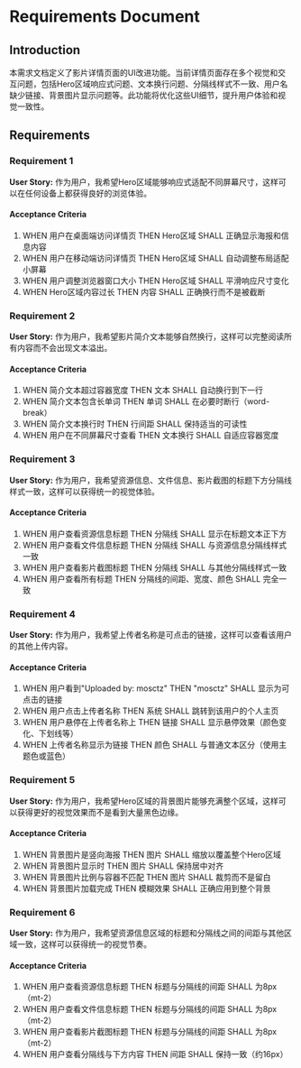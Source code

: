 # Requirements Document

## Introduction

本需求文档定义了影片详情页面的UI改进功能。当前详情页面存在多个视觉和交互问题，包括Hero区域响应式问题、文本换行问题、分隔线样式不一致、用户名缺少链接、背景图片显示问题等。此功能将优化这些UI细节，提升用户体验和视觉一致性。

## Requirements

### Requirement 1

**User Story:** 作为用户，我希望Hero区域能够响应式适配不同屏幕尺寸，这样可以在任何设备上都获得良好的浏览体验。

#### Acceptance Criteria

1. WHEN 用户在桌面端访问详情页 THEN Hero区域 SHALL 正确显示海报和信息内容
2. WHEN 用户在移动端访问详情页 THEN Hero区域 SHALL 自动调整布局适配小屏幕
3. WHEN 用户调整浏览器窗口大小 THEN Hero区域 SHALL 平滑响应尺寸变化
4. WHEN Hero区域内容过长 THEN 内容 SHALL 正确换行而不是被截断

### Requirement 2

**User Story:** 作为用户，我希望影片简介文本能够自然换行，这样可以完整阅读所有内容而不会出现文本溢出。

#### Acceptance Criteria

1. WHEN 简介文本超过容器宽度 THEN 文本 SHALL 自动换行到下一行
2. WHEN 简介文本包含长单词 THEN 单词 SHALL 在必要时断行（word-break）
3. WHEN 简介文本换行时 THEN 行间距 SHALL 保持适当的可读性
4. WHEN 用户在不同屏幕尺寸查看 THEN 文本换行 SHALL 自适应容器宽度

### Requirement 3

**User Story:** 作为用户，我希望资源信息、文件信息、影片截图的标题下方分隔线样式一致，这样可以获得统一的视觉体验。

#### Acceptance Criteria

1. WHEN 用户查看资源信息标题 THEN 分隔线 SHALL 显示在标题文本正下方
2. WHEN 用户查看文件信息标题 THEN 分隔线 SHALL 与资源信息分隔线样式一致
3. WHEN 用户查看影片截图标题 THEN 分隔线 SHALL 与其他分隔线样式一致
4. WHEN 用户查看所有标题 THEN 分隔线的间距、宽度、颜色 SHALL 完全一致

### Requirement 4

**User Story:** 作为用户，我希望上传者名称是可点击的链接，这样可以查看该用户的其他上传内容。

#### Acceptance Criteria

1. WHEN 用户看到"Uploaded by: mosctz" THEN "mosctz" SHALL 显示为可点击的链接
2. WHEN 用户点击上传者名称 THEN 系统 SHALL 跳转到该用户的个人主页
3. WHEN 用户悬停在上传者名称上 THEN 链接 SHALL 显示悬停效果（颜色变化、下划线等）
4. WHEN 上传者名称显示为链接 THEN 颜色 SHALL 与普通文本区分（使用主题色或蓝色）

### Requirement 5

**User Story:** 作为用户，我希望Hero区域的背景图片能够充满整个区域，这样可以获得更好的视觉效果而不是看到大量黑色边缘。

#### Acceptance Criteria

1. WHEN 背景图片是竖向海报 THEN 图片 SHALL 缩放以覆盖整个Hero区域
2. WHEN 背景图片显示时 THEN 图片 SHALL 保持居中对齐
3. WHEN 背景图片比例与容器不匹配 THEN 图片 SHALL 裁剪而不是留白
4. WHEN 背景图片加载完成 THEN 模糊效果 SHALL 正确应用到整个背景

### Requirement 6

**User Story:** 作为用户，我希望资源信息区域的标题和分隔线之间的间距与其他区域一致，这样可以获得统一的视觉节奏。

#### Acceptance Criteria

1. WHEN 用户查看资源信息标题 THEN 标题与分隔线的间距 SHALL 为8px（mt-2）
2. WHEN 用户查看文件信息标题 THEN 标题与分隔线的间距 SHALL 为8px（mt-2）
3. WHEN 用户查看影片截图标题 THEN 标题与分隔线的间距 SHALL 为8px（mt-2）
4. WHEN 用户查看分隔线与下方内容 THEN 间距 SHALL 保持一致（约16px）
